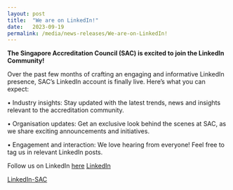 ```yaml
---
layout: post
title:  "We are on LinkedIn!"   
date:   2023-09-19
permalink: /media/news-releases/We-are-on-LinkedIn!  
---
```


**The Singapore Accreditation Council (SAC) is excited to join the LinkedIn Community!** 

Over the past few months of crafting an engaging and informative LinkedIn presence, SAC’s LinkedIn account is finally live. Here’s what you can expect:

•	Industry insights: Stay updated with the latest trends, news and insights relevant to the accreditation community.

•	Organisation updates: Get an exclusive look behind the scenes at SAC, as we share exciting announcements and initiatives.

•	Engagement and interaction: We love hearing from everyone! Feel free to tag us in relevant LinkedIn posts.

Follow us on LinkedIn [here](https://www.linkedin.com/company/singapore-accreditation-council/)
[LinkedIn](https://go.gov.sg/linkin)

[LinkedIn-SAC](https://go.gov.sg/linkedin-sac)


 


